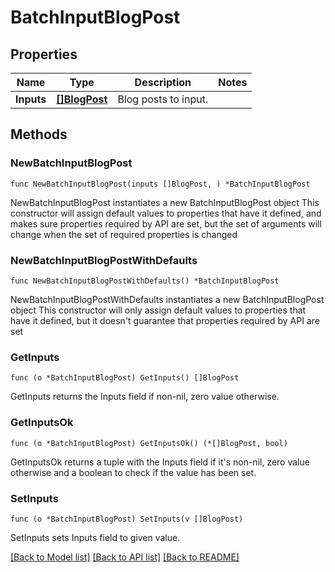 # BatchInputBlogPost

## Properties

Name | Type | Description | Notes
------------ | ------------- | ------------- | -------------
**Inputs** | [**[]BlogPost**](BlogPost.md) | Blog posts to input. | 

## Methods

### NewBatchInputBlogPost

`func NewBatchInputBlogPost(inputs []BlogPost, ) *BatchInputBlogPost`

NewBatchInputBlogPost instantiates a new BatchInputBlogPost object
This constructor will assign default values to properties that have it defined,
and makes sure properties required by API are set, but the set of arguments
will change when the set of required properties is changed

### NewBatchInputBlogPostWithDefaults

`func NewBatchInputBlogPostWithDefaults() *BatchInputBlogPost`

NewBatchInputBlogPostWithDefaults instantiates a new BatchInputBlogPost object
This constructor will only assign default values to properties that have it defined,
but it doesn't guarantee that properties required by API are set

### GetInputs

`func (o *BatchInputBlogPost) GetInputs() []BlogPost`

GetInputs returns the Inputs field if non-nil, zero value otherwise.

### GetInputsOk

`func (o *BatchInputBlogPost) GetInputsOk() (*[]BlogPost, bool)`

GetInputsOk returns a tuple with the Inputs field if it's non-nil, zero value otherwise
and a boolean to check if the value has been set.

### SetInputs

`func (o *BatchInputBlogPost) SetInputs(v []BlogPost)`

SetInputs sets Inputs field to given value.



[[Back to Model list]](../README.md#documentation-for-models) [[Back to API list]](../README.md#documentation-for-api-endpoints) [[Back to README]](../README.md)


